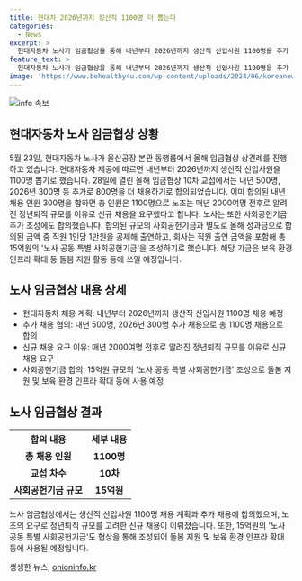 ```yaml
---
title: 현대차 2026년까지 킹산직 1100명 더 뽑는다
categories:
  - News
excerpt: >
  현대자동차 노사가 임금협상을 통해 내년부터 2026년까지 생산직 신입사원 1100명을 추가 채용하기로 합의했습니다. 노조는 매년 2000여명 정년퇴직으로 인한 신규 채용을 요구하며, 이에 노사는 사회공헌기금 추가 조성 및 직원 출연금을 포함한 노사 공동 특별 사회공헌기금 15억원을 조성하기로 했습니다. 해당 기금은 보육 환경 인프라 확대와 돌봄 지원 활동 등에 사용될 예정입니다.
feature_text: >
  현대자동차 노사가 임금협상을 통해 내년부터 2026년까지 생산직 신입사원 1100명을 추가 채용하기로 합의했습니다. 노조는 매년 2000여명 정년퇴직으로 인한 신규 채용을 요구하며, 이에 노사는 사회공헌기금 추가 조성 및 직원 출연금을 포함한 노사 공동 특별 사회공헌기금 15억원을 조성하기로 했습니다. 해당 기금은 보육 환경 인프라 확대와 돌봄 지원 활동 등에 사용될 예정입니다.
image: 'https://www.behealthy4u.com/wp-content/uploads/2024/06/koreanews.jpg'
---
```


<p><img src="https://www.behealthy4u.com/wp-content/uploads/2024/06/koreanews.jpg" alt="info 속보" /></p>

<h2 data-ke-size="size26">현대자동차 노사 임금협상 상황</h2>

<p data-ke-size="size16">5월 23일, 현대자동차 노사가 울산공장 본관 동행룸에서 올해 임금협상 상견례를 진행하고 있습니다. 현대자동차 제공에 따르면 내년부터 2026년까지 생산직 신입사원을 1100명 뽑기로 했습니다. 28일에 열린 올해 임금협상 10차 교섭에서는 내년 500명, 2026년 300명 등 추가로 800명을 더 채용하기로 합의되었습니다. 이미 합의된 내년 채용 인원 300명을 합하면 총 인원은 1100명으로 노조는 매년 2000여명 전후로 알려진 정년퇴직 규모를 이유로 신규 채용을 요구했다고 합니다. 노사는 또한 사회공헌기금 추가 조성에도 합의했습니다. 합의된 규모의 사회공헌기금과 별도로 올해 성과금으로 합의된 금액 중 직원 1인당 1만원을 공제해 출연하고, 회사는 직원 출연 금액을 포함해 총 15억원의 '노사 공동 특별 사회공헌기금'을 조성하기로 했습니다. 해당 기금은 보육 환경 인프라 확대 등 돌봄 지원 활동 등에 쓰일 예정입니다.</p>

<h2 data-ke-size="size26">노사 임금협상 내용 상세</h2>

<ul>
  <li>현대자동차 채용 계획: 내년부터 2026년까지 생산직 신입사원 1100명 채용 예정</li>
  <li>추가 채용 협의: 내년 500명, 2026년 300명 추가 채용으로 총 1100명 채용으로 합의</li>
  <li>신규 채용 요구 이유: 매년 2000여명 전후로 알려진 정년퇴직 규모를 이유로 신규 채용 요구</li>
  <li>사회공헌기금 합의: 15억원 규모의 '노사 공동 특별 사회공헌기금' 조성으로 돌봄 지원 및 보육 환경 인프라 확대 등에 사용 예정</li>
</ul>

<h2 data-ke-size="size26">노사 임금협상 결과</h2>

<table>
  <tr>
    <th>합의 내용</th>
    <th>세부 내용</th>
  </tr>
  <tr>
    <td style="text-align: center; height: 17px;"><b>총 채용 인원</b></td>
    <td style="text-align: center; height: 17px;"><b>1100명</b></td>
  </tr>
  <tr>
    <td style="text-align: center; height: 17px;"><b>교섭 차수</b></td>
    <td style="text-align: center; height: 17px;"><b>10차</b></td>
  </tr>
  <tr>
    <td style="text-align: center; height: 17px;"><b>사회공헌기금 규모</b></td>
    <td style="text-align: center; height: 17px;"><b>15억원</b></td>
  </tr>
</table>

<p data-ke-size="size16">노사 임금협상에서는 생산직 신입사원 1100명 채용 계획과 추가 채용에 합의했으며, 노조의 요구로 정년퇴직 규모를 고려한 신규 채용이 이뤄졌습니다. 또한, 15억원의 '노사 공동 특별 사회공헌기금'도 협상을 통해 조성되어 돌봄 지원 및 보육 환경 인프라 확대 등에 사용될 예정입니다.</p>
생생한 뉴스, <a href="https://onioninfo.kr" rel="dofollow">onioninfo.kr</a>


